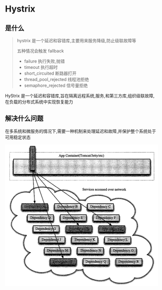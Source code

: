 # Hystrix

## 是什么

> hystrix 是一个延迟和容错库,主要用来服务降级,防止级联故障等
>
> 五种情况会触发 fallback
>
> - failure 执行失败,抛错
> - timeout 执行超时
> - short_circuited 断路器打开
> - thread_pool_rejected 线程池拒绝
> - semaphore_rejected 信号量拒绝



HyStrix 是一个延迟和容错库,旨在隔离远程系统,服务,和第三方库,组织级联故障,在负载的分布式系统中实现恢复能力

## 解决什么问题

在多系统和微服务的情况下,需要一种机制来处理延迟和故障,并保护整个系统处于可用稳定状态

![image-20200602124233616](assets/image-20200602124233616.png)

